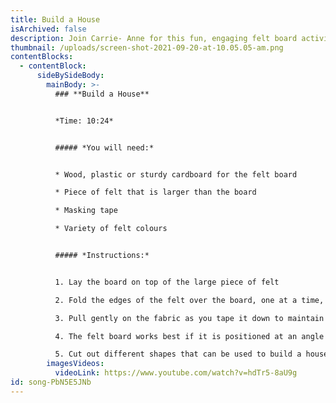 ```yaml
---
title: Build a House
isArchived: false
description: Join Carrie- Anne for this fun, engaging felt board activity.
thumbnail: /uploads/screen-shot-2021-09-20-at-10.05.05-am.png
contentBlocks:
  - contentBlock:
      sideBySideBody:
        mainBody: >-
          ### **Build a House**


          *Time: 10:24*


          ##### *You will need:*


          * Wood, plastic or sturdy cardboard for the felt board

          * Piece of felt that is larger than the board

          * Masking tape

          * Variety of felt colours


          ##### *Instructions:*


          1. Lay the board on top of the large piece of felt

          2. Fold the edges of the felt over the board, one at a time, and tape securely to the board using wide masking tape

          3. Pull gently on the fabric as you tape it down to maintain a smooth surface on the felt board side

          4. The felt board works best if it is positioned at an angle to support the felt cut-outs

          5. Cut out different shapes that can be used to build a house
        imagesVideos:
          videoLink: https://www.youtube.com/watch?v=hdTr5-8aU9g
id: song-PbN5E5JNb
---
```

